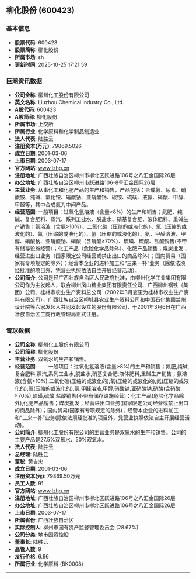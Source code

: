 ## 柳化股份 (600423)

### 基本信息

- **股票代码**: 600423
- **股票简称**: 柳化股份
- **所属市场**: sh
- **更新时间**: 2025-10-25 17:21:59

### 巨潮资讯数据

- **公司全称**: 柳州化工股份有限公司
- **英文名称**: Liuzhou Chemical Industry Co., Ltd.
- **A股代码**: 600423
- **A股简称**: 柳化股份
- **所属市场**: 上交所
- **所属行业**: 化学原料和化学制品制造业
- **法人代表**: 陆胜云
- **注册资本(万元)**: 79869.5026
- **成立日期**: 2001-03-06
- **上市日期**: 2003-07-17
- **官方网站**: www.lzhg.cn
- **注册地址**: 广西壮族自治区柳州市柳北区跃进路106号之八汇金国际26层
- **办公地址**: 广西壮族自治区柳州市跃进路106-8号汇金国际26层
- **主营业务**: 从事化工和化肥产品的生产和销售，产品包括：合成氨、尿素、硝酸铵、纯碱、氯化铵、硝酸钠、亚硝酸钠、碳铵、硫磺、液氨、硝酸、甲醇、甲醛等，其中合成氨为中间产品。
- **经营范围**: 一般项目：过氧化氢溶液（含量>8%）的生产和销售；氮肥、纯碱、复合肥料、蒸汽、系列工业水、脱盐水、硝基复合肥、液体肥料、重碱生产销售；氨溶液（含氨>10%）、二氧化碳（压缩的或液化的）、氧（压缩的或液化的）、氮（压缩的或液化的）、氩（压缩的或液化的）、氨、甲醛溶液、甲醇、硝酸钠、亚硝酸钠、硝酸（含硝酸≥70%）、硫磺、硫酸、盐酸销售(不带有储存设施经营）；化工产品（危险化学品除外）、化肥产品销售；煤炭批发；经营进出口业务（国家限定公司经营或禁止出口的商品除外）；国内贸易（国家有专项规定的除外）；经营本企业的进料加工和“三来一补”业务（除依法须经批准的项目外，凭营业执照依法自主开展经营活动）。
- **公司简介**: 公司是经广西壮族自治区人民政府批准，由柳州化学工业集团有限公司作为主发起人，联合柳州凤山糖业集团有限责任公司、广西柳州钢铁（集团）公司、桂林市农业生产资料总公司（2002年3月变更为桂林市农业生产资料有限公司）、广西壮族自治区柳城县农业生产资料公司和中国石化集团兰州设计院等六家发起人共同发起设立的股份有限公司，于2001年3月6日在广西壮族自治区工商行政管理局正式注册。

### 雪球数据

- **公司全称**: 柳州化工股份有限公司
- **公司简称**: 柳化股份
- **主营业务**: 双氧水的生产和销售。
- **经营范围**: 　　一般项目：过氧化氢溶液(含量>8%)的生产和销售；氮肥,纯碱,复合肥料,蒸汽,系列工业水,脱盐水,硝基复合肥,液体肥料,重碱生产销售；氨溶液(含氨>10%),二氧化碳(压缩的或液化的),氧(压缩的或液化的),氮(压缩的或液化的),氩(压缩的或液化的),氨,甲醛溶液,甲醇,硝酸钠,亚硝酸钠,硝酸(含硝酸≥70%),硫磺,硫酸,盐酸销售(不带有储存设施经营)；化工产品(危险化学品除外),化肥产品销售；煤炭批发；经营进出口业务(国家限定公司经营或禁止出口的商品除外)；国内贸易(国家有专项规定的除外)；经营本企业的进料加工和“三来一补”业务(除依法须经批准的项目外，凭营业执照依法自主开展经营活动)。
- **公司简介**: 柳州化工股份有限公司的主营业务是双氧水的生产和销售。公司的主要产品是27.5%双氧水、50%双氧水。
- **法人代表**: 陆胜云
- **总经理**: 陆胜云
- **董秘**: 黄吉忠
- **成立日期**: 2001-03-06
- **注册资本(元)**: 79869.50万元
- **员工人数**: 91
- **官方网站**: www.lzhg.cn
- **注册地址**: 广西壮族自治区柳州市柳北区跃进路106号之八汇金国际26层
- **办公地址**: 广西壮族自治区柳州市柳北区跃进路106号之八汇金国际26层
- **上市日期**: 2003-07-17
- **所属省份**: 广西壮族自治区
- **实际控制人**: 柳州市国有资产监督管理委员会 (28.67%)
- **公司分类**: 地市国资控股
- **董事长**: 陆胜云
- **高管人数**: 9
- **发行价格**: 6.96
- **所属行业**: 化学原料 (BK0008)

---